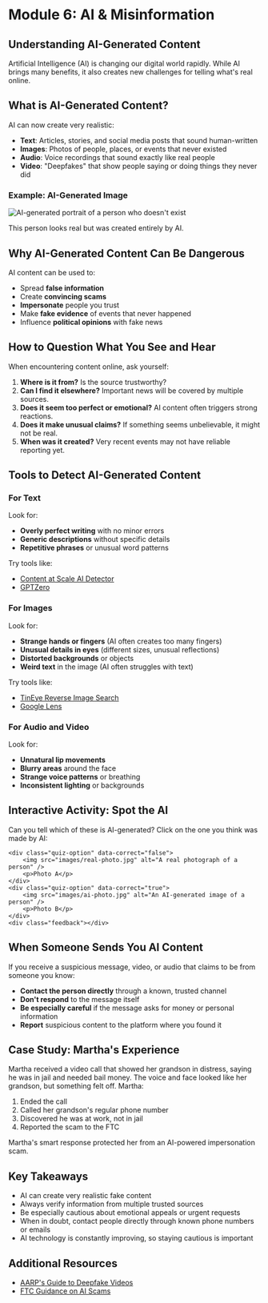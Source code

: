 # Module 6: AI & Misinformation

## Understanding AI-Generated Content

Artificial Intelligence (AI) is changing our digital world rapidly. While AI brings many benefits, it also creates new challenges for telling what's real online.

## What is AI-Generated Content?

AI can now create very realistic:
- **Text**: Articles, stories, and social media posts that sound human-written
- **Images**: Photos of people, places, or events that never existed
- **Audio**: Voice recordings that sound exactly like real people
- **Video**: "Deepfakes" that show people saying or doing things they never did

<div class="example-box">
    <h3>Example: AI-Generated Image</h3>
    <div class="comparison">
        <div class="example-item">
            <img src="images/ai-image-example.jpg" alt="AI-generated portrait of a person who doesn't exist" />
            <p>This person looks real but was created entirely by AI.</p>
        </div>
    </div>
</div>

## Why AI-Generated Content Can Be Dangerous

AI content can be used to:
- Spread **false information**
- Create **convincing scams**
- **Impersonate** people you trust
- Make **fake evidence** of events that never happened
- Influence **political opinions** with fake news

## How to Question What You See and Hear

When encountering content online, ask yourself:

1. **Where is it from?** Is the source trustworthy?
2. **Can I find it elsewhere?** Important news will be covered by multiple sources.
3. **Does it seem too perfect or emotional?** AI content often triggers strong reactions.
4. **Does it make unusual claims?** If something seems unbelievable, it might not be real.
5. **When was it created?** Very recent events may not have reliable reporting yet.

## Tools to Detect AI-Generated Content

### For Text

Look for:
- **Overly perfect writing** with no minor errors
- **Generic descriptions** without specific details
- **Repetitive phrases** or unusual word patterns

Try tools like:
- [Content at Scale AI Detector](https://contentatscale.ai/ai-content-detector/)
- [GPTZero](https://gptzero.me/)

### For Images

Look for:
- **Strange hands or fingers** (AI often creates too many fingers)
- **Unusual details in eyes** (different sizes, unusual reflections)
- **Distorted backgrounds** or objects
- **Weird text** in the image (AI often struggles with text)

Try tools like:
- [TinEye Reverse Image Search](https://tineye.com/)
- [Google Lens](https://lens.google/)

### For Audio and Video

Look for:
- **Unnatural lip movements**
- **Blurry areas** around the face
- **Strange voice patterns** or breathing
- **Inconsistent lighting** or backgrounds

## Interactive Activity: Spot the AI

<div class="quiz-container">
    <p>Can you tell which of these is AI-generated? Click on the one you think was made by AI:</p>
    
    <div class="quiz-option" data-correct="false">
        <img src="images/real-photo.jpg" alt="A real photograph of a person" />
        <p>Photo A</p>
    </div>
    <div class="quiz-option" data-correct="true">
        <img src="images/ai-photo.jpg" alt="An AI-generated image of a person" />
        <p>Photo B</p>
    </div>
    <div class="feedback"></div>
</div>

## When Someone Sends You AI Content

If you receive a suspicious message, video, or audio that claims to be from someone you know:
- **Contact the person directly** through a known, trusted channel
- **Don't respond** to the message itself
- **Be especially careful** if the message asks for money or personal information
- **Report** suspicious content to the platform where you found it

## Case Study: Martha's Experience

Martha received a video call that showed her grandson in distress, saying he was in jail and needed bail money. The voice and face looked like her grandson, but something felt off. Martha:

1. Ended the call
2. Called her grandson's regular phone number
3. Discovered he was at work, not in jail
4. Reported the scam to the FTC

Martha's smart response protected her from an AI-powered impersonation scam.

## Key Takeaways

- AI can create very realistic fake content
- Always verify information from multiple trusted sources
- Be especially cautious about emotional appeals or urgent requests
- When in doubt, contact people directly through known phone numbers or emails
- AI technology is constantly improving, so staying cautious is important

## Additional Resources

- [AARP's Guide to Deepfake Videos](https://www.aarp.org/money/scams-fraud/info-2023/deepfake-video.html)
- [FTC Guidance on AI Scams](https://consumer.ftc.gov/articles/how-protect-yourself-and-your-money-phishing-scams)
